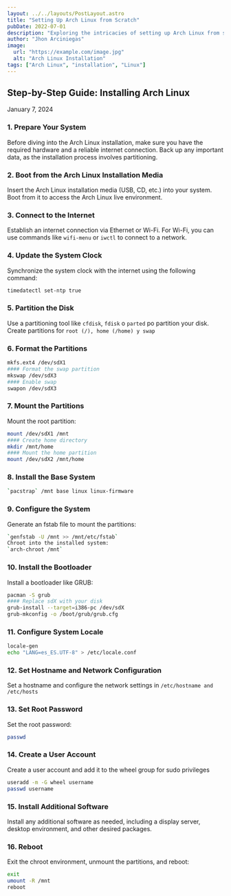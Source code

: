 ```yaml
---
layout: ../../layouts/PostLayout.astro
title: "Setting Up Arch Linux from Scratch"
pubDate: 2022-07-01
description: "Exploring the intricacies of setting up Arch Linux from scratch in my inaugural blog post."
author: "Jhon Arciniegas"
image:
  url: "https://example.com/image.jpg"
  alt: "Arch Linux Installation"
tags: ["Arch Linux", "installation", "Linux"]
---
```


## Step-by-Step Guide: Installing Arch Linux  
January 7, 2024

### 1. Prepare Your System

Before diving into the Arch Linux installation, make sure you have the required hardware and a reliable internet connection. Back up any important data, as the installation process involves partitioning.

### 2. Boot from the Arch Linux Installation Media

Insert the Arch Linux installation media (USB, CD, etc.) into your system. Boot from it to access the Arch Linux live environment.

### 3. Connect to the Internet

Establish an internet connection via Ethernet or Wi-Fi. For Wi-Fi, you can use commands like `wifi-menu` or `iwctl` to connect to a network.

### 4. Update the System Clock

Synchronize the system clock with the internet using the following command:

```bash
timedatectl set-ntp true
```

### 5. Partition the Disk
Use a partitioning tool like `cfdisk`, `fdisk` o `parted` po partition your disk. Create partitions for
`root (/), home (/home) y swap`

### 6. Format the Partitions
```bash
mkfs.ext4 /dev/sdX1
#### Format the swap partition    
mkswap /dev/sdX3
#### Enable swap      
swapon /dev/sdX3  
```

### 7. Mount the Partitions
Mount the root partition:
```bash
mount /dev/sdX1 /mnt 
#### Create home directory    
mkdir /mnt/home 
#### Mount the home partition         
mount /dev/sdX2 /mnt/home 
```

### 8. Install the Base System
```bash
`pacstrap` /mnt base linux linux-firmware
```

### 9. Configure the System
Generate an fstab file to mount the partitions:
```bash
`genfstab -U /mnt >> /mnt/etc/fstab`
Chroot into the installed system:
`arch-chroot /mnt`
```
### 10. Install the Bootloader
Install a bootloader like GRUB:
```bash
pacman -S grub
#### Replace sdX with your disk 
grub-install --target=i386-pc /dev/sdX  
grub-mkconfig -o /boot/grub/grub.cfg
```

### 11. Configure System Locale
```bash
locale-gen
echo "LANG=es_ES.UTF-8" > /etc/locale.conf
```

### 12. Set Hostname and Network Configuration
Set a hostname and configure the network settings in `/etc/hostname and /etc/hosts`

### 13. Set Root Password
Set the root password:
```bash
passwd
```

### 14. Create a User Account
Create a user account and add it to the wheel group for sudo privileges
```bash
useradd -m -G wheel username
passwd username
```

### 15. Install Additional Software
Install any additional software as needed, including a display server, desktop environment, and other desired packages.

### 16. Reboot
Exit the chroot environment, unmount the partitions, and reboot:
```bash
exit
umount -R /mnt
reboot
```
